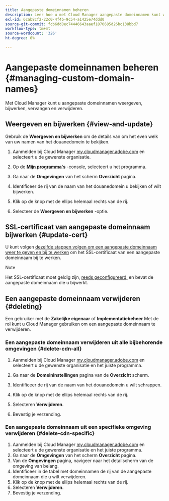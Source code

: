 ```yaml
---
title: Aangepaste domeinnamen beheren
description: Leer hoe u met Cloud Manager aangepaste domeinnamen kunt weergeven, bijwerken, vervangen en verwijderen.
exl-id: 6cab8cf2-22c0-4f4b-9c54-a1425e74ddd0
source-git-commit: fcb6dd8ec74446643aaef1870685d26bc138bbd7
workflow-type: tm+mt
source-wordcount: '326'
ht-degree: 0%

---
```


# Aangepaste domeinnamen beheren {#managing-custom-domain-names}

Met Cloud Manager kunt u aangepaste domeinnamen weergeven, bijwerken, vervangen en verwijderen.

## Weergeven en bijwerken {#view-and-update}

Gebruik de **Weergeven en bijwerken** om de details van om het even welk van uw namen van het douanedomein te bekijken.

1. Aanmelden bij Cloud Manager [my.cloudmanager.adobe.com](https://my.cloudmanager.adobe.com/) en selecteert u de gewenste organisatie.

1. Op de **[Mijn programma&#39;s](/help/implementing/cloud-manager/navigation.md#my-programs)** -console, selecteert u het programma.

1. Ga naar de **Omgevingen** van het scherm **Overzicht** pagina.

1. Identificeer de rij van de naam van het douanedomein u bekijken of wilt bijwerken.

1. Klik op de knop met de ellips helemaal rechts van de rij.

1. Selecteer de **Weergeven en bijwerken** -optie.

## SSL-certificaat van aangepaste domeinnaam bijwerken {#update-cert}

U kunt volgen [dezelfde stappen volgen om een aangepaste domeinnaam weer te geven en bij te werken](#view-and-update) om het SSL-certificaat van een aangepaste domeinnaam bij te werken.

>[!NOTE]
>
>Het SSL-certificaat moet geldig zijn, [reeds geconfigureerd,](/help/implementing/cloud-manager/managing-ssl-certifications/introduction.md) en bevat de aangepaste domeinnaam die u bijwerkt.

## Een aangepaste domeinnaam verwijderen {#deleting}

Een gebruiker met de **Zakelijke eigenaar** of **Implementatiebeheer** Met de rol kunt u Cloud Manager gebruiken om een aangepaste domeinnaam te verwijderen.

### Een aangepaste domeinnaam verwijderen uit alle bijbehorende omgevingen {#delete-cdn-all}

1. Aanmelden bij Cloud Manager [my.cloudmanager.adobe.com](https://my.cloudmanager.adobe.com/) en selecteert u de gewenste organisatie en het juiste programma.

1. Ga naar de **Domeininstellingen** pagina van de **Overzicht** scherm.

1. Identificeer de rij van de naam van het douanedomein u wilt schrappen.

1. Klik op de knop met de ellips helemaal rechts van de rij.

1. Selecteren **Verwijderen**.

1. Bevestig je verzending.

### Een aangepaste domeinnaam uit een specifieke omgeving verwijderen {#delete-cdn-specific}

1. Aanmelden bij Cloud Manager [my.cloudmanager.adobe.com](https://my.cloudmanager.adobe.com/) en selecteert u de gewenste organisatie en het juiste programma.
1. Ga naar de **Omgevingen** van het scherm **Overzicht** pagina.
1. Van de **Omgevingen** pagina, navigeer naar het detailscherm van de omgeving van belang.
1. Identificeer in de tabel met domeinnamen de rij van de aangepaste domeinnaam die u wilt verwijderen.
1. Klik op de knop met de ellips helemaal rechts van de rij.
1. Selecteren **Verwijderen**.
1. Bevestig je verzending.
